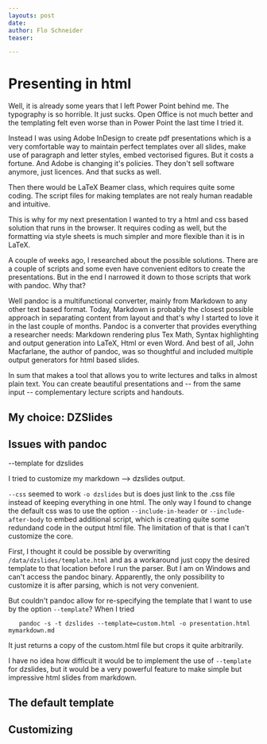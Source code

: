 ```yaml
---
layouts: post
date: 
author: Flo Schneider
teaser: 

---
```


# Presenting in html

Well, it is already some years that I left Power Point behind me. The typography is so horrible. It just sucks. Open Office is not much better and the templating felt even worse than in Power Point the last time I tried it.  

Instead I was using Adobe InDesign to create pdf presentations which is a very comfortable way to maintain perfect templates over all slides, make use of paragraph and letter styles, embed vectorised figures. But it costs a fortune. And Adobe is changing it's policies. They don't sell software anymore, just licences. And that sucks as well.

Then there would be LaTeX Beamer class, which requires quite some coding. The script files for making templates are not realy human readable and intuitive. 

This is why for my next presentation I wanted to try a html and css based solution that runs in the browser. It requires coding as well, but the formatting via style sheets is much simpler and more flexible than it is in LaTeX. 

A couple of weeks ago, I researched about the possible solutions. There are a couple of scripts and some even have convenient editors to create the presentations. But in the end I narrowed it down to those scripts that work with pandoc. Why that? 

Well pandoc is a multifunctional converter, mainly from Markdown to any other text based format. Today, Markdown is probably the closest possible approach in separating content from layout and that's why I started to love it in the last couple of months. Pandoc is a converter that provides everything a researcher needs: Markdown rendering plus Tex Math, Syntax highlighting and output generation into LaTeX, Html or even Word. And best of all, John Macfarlane, the author of pandoc, was so thoughtful and included multiple output generators for html based slides. 

In sum that makes a tool that allows you to write lectures and talks in almost plain text. You can create beautiful presentations and -- from the same input -- complementary lecture scripts and handouts.
 


## My choice: DZSlides

## Issues with pandoc
--template for dzslides

I tried to customize my markdown --> dzslides output. 

`--css` seemed to work `-o dzslides` but is does just link to the .css file instead of keeping everything in one html.
The only way I found to change the default css was to use the option `--include-in-header` or `--include-after-body` to embed additional script, which is creating quite some redundand code in the output html file. The limitation of that is that I can't customize the core.

First, I thought it could be possible by overwriting `/data/dzslides/template.html` and as a workaround just copy the desired template to that location before I run the parser. But I am on Windows and can't access the pandoc binary. Apparently, the only possibility to customize it is after parsing, which is not very convenient.

But couldn't pandoc allow for re-specifying the template that I want to use by the option `--template`? When I tried 

       pandoc -s -t dzslides --template=custom.html -o presentation.html mymarkdown.md 

It just returns a copy of the custom.html file but crops it quite arbitrarily.

I have no idea how difficult it would be to implement the use of `--template` for dzslides, but it would be a very powerful feature to make simple but impressive html slides from markdown.


## The default template


## Customizing
